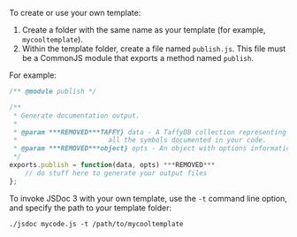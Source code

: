 To create or use your own template:

1. Create a folder with the same name as your template (for example, `mycooltemplate`).
2. Within the template folder, create a file named `publish.js`. This file must be a CommonJS module that exports a method named `publish`.

For example:

````javascript
/** @module publish */

/**
 * Generate documentation output.
 *
 * @param ***REMOVED***TAFFY} data - A TaffyDB collection representing
 *                       all the symbols documented in your code.
 * @param ***REMOVED***object} opts - An object with options information.
 */
exports.publish = function(data, opts) ***REMOVED***
    // do stuff here to generate your output files
};
````

To invoke JSDoc 3 with your own template, use the `-t` command line option, and specify the path to your template folder:

````
./jsdoc mycode.js -t /path/to/mycooltemplate
````
